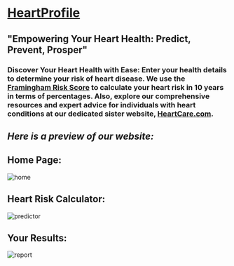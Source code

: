 # [HeartProfile](heartprofile.com)

## "Empowering Your Heart Health: Predict, Prevent, Prosper"

### Discover Your Heart Health with Ease: Enter your health details to determine your risk of heart disease. We use the [Framingham Risk Score](https://en.wikipedia.org/wiki/Framingham_Risk_Score#Scoring) to calculate your heart risk in 10 years in terms of percentages. Also, explore our comprehensive resources and expert advice for individuals with heart conditions at our dedicated sister website, [HeartCare.com](heartcare.com).

## *Here is a preview of our website:*

## **Home Page:**

![home](https://github.com/Jangyaseni666/HeartProfile/assets/96827920/59be0077-0bc3-472d-86ea-033e15679637)


## **Heart Risk Calculator:**

![predictor](https://github.com/Jangyaseni666/HeartProfile/assets/96827920/8dde3e40-1aa1-4194-8f6a-d087ac04817b)

## **Your Results:**

![report](https://github.com/Jangyaseni666/HeartProfile/assets/96827920/d04ffe43-05bb-4a5b-9c98-dd6ba07de69a)






